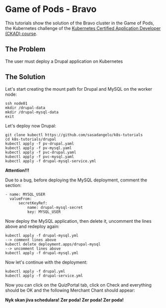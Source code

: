# Game of Pods - Bravo

This tutorials show the solution of the Bravo cluster in the Game of Pods, the Kubernetes challenge of the [Kubernetes Certified Application Developer (CKAD) course](https://www.udemy.com/course/certified-kubernetes-application-developer/).

## The Problem

The user must deploy a Drupal application on Kubernetes

## The Solution

Let's start creating the mount path for Drupal and MySQL on the worker node:

```
ssh node01
mkdir /drupal-data
mkdir /drupal-mysql-data
exit
```

Let's deploy now Drupal:

```
git clone kubectl https://github.com/sasadangelo/k8s-tutorials
cd k8s-tutorials/drupal
kubectl apply -f pv-drupal.yaml
kubectl apply -f pv-mysql.yaml
kubectl apply -f pvc-drupal.yaml
kubectl apply -f pvc-mysql.yaml
kubectl apply -f drupal-mysql-service.yml
```

**Attention!!!**

Due to a bug, before deploying the MySQL deployment, comment the section:
```
- name: MYSQL_USER
  valueFrom:
      secretKeyRef:
          name: drupal-mysql-secret
          key: MYSQL_USER
```

Now deploy the MySQL application, then delete it, uncomment the lines above and redeploy again:

```
kubectl apply -f drupal-mysql.yml
--> comment lines above
kubectl delete deployment.apps/drupal-mysql
--> uncomment lines above
kubectl apply -f drupal-mysql.yml
```

Now let's continue with the deployment:
```
kubectl apply -f drupal.yml 
kubectl apply -f drupal-service.yml
```

Now you can click on the QuizPortal tab, click on Check and everything should be OK and the following Merchant Chant should appear:

**Nyk skan jiva schedulara! Zer poda! Zer poda! Zer poda!**
